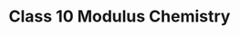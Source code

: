 ---
layout: default
title: Class 10 Modulus Chemistry
nav_order: 4
description: ""
has_children: true
parent: Class 10
grand_parent: Home
---